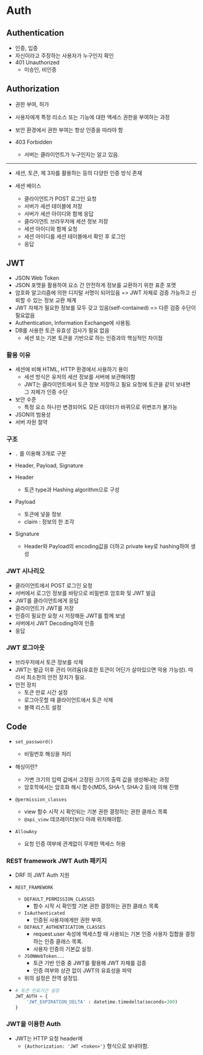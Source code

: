 # Auth

## Authentication

- 인증, 입증
- 자신이라고 주장하는 사용자가 누구인지 확인
- 401 Unauthorized
  - 미승인, 비인증

## Authorization

- 권한 부여, 허가
- 사용자에게 특정 리소스 또는 기능에 대한 액세스 권한을 부여하는 과정
- 보안 환경에서 권한 부여는 항상 인증을 따라야 함

- 403 Forbidden
  - 서버는 클라이언트가 누구인지는 알고 있음.

<hr>

- 세션, 토큰, 제 3자를 활용하는 등의 다양한 인증 방식 존재

- 세션 베이스
  - 클라이언트가 POST 로그인 요청
  - 서버가 세션 테이블에 저장
  - 서버가 세션 아이디와 함께 응답
  - 클라이언트 브라우저에 세션 정보 저장
  - 세션 아이디와 함께 요청
  - 세션 아이디를 세션 테이블에서 확인 후 로그인
  - 응답

## JWT

- JSON Web Token
- JSON 포맷을 활용하여 요소 간 안전하게 정보를 교환하기 위한 표준 포맷
- 암호화 알고리즘에 의한 디지털 서명이 되어있음 => JWT 자체로 검증 가능하고 신뢰할 수 있는 정보 교환 체계
- JWT 자체가 필요한 정보를 모두 갖고 있음(self-contained) => 다른 검증 수단이 필요없음
- Authentication, Information Exchange에 사용됨.
- DB를 사용한 토큰 유효성 검사가 필요 없음
  - 세션 또는 기본 토큰을 기반으로 하는 인증과의 핵심적인 차이점

### 활용 이유

- 세션에 비해 HTML, HTTP 환경에서 사용하기 용이
  - 세션 방식은 유저의 세션 정보를 서버에 보관해야함
  - JWT는 클라이언트에서 토큰 정보 저장하고 필요 요청에 토큰을 같이 보내면 그 자체가 인증 수단
- 보안 수준
  - 특정 요소 하나만 변경되어도 모든 데이터가 바뀌므로 위변조가 불가능
- JSON의 범용성
- 서버 자원 절약

### 구조

- `.` 를 이용해 3개로 구분
- Header, Payload, Signature

- Header
  - 토큰 type과 Hashing algorithm으로 구성
- Payload
  - 토큰에 넣을 정보
  - claim : 정보의 한 조각
- Signature
  - Header와 Payload의 encoding값을 더하고 private key로 hashing하여 생성

### JWT 시나리오

- 클라이언트에서 POST 로그인 요청
- 서버에서 로그인 정보를 바탕으로 비밀번호 암호화 및 JWT 발급
- JWT를 클라이언트에게 응답
- 클라이언트가 JWT를 저장
- 인증이 필요한 요청 시 저장해둔 JWT를 함께 보냄
- 서버에서 JWT Decoding하여 인증
- 응답

### JWT 로그아웃

- 브라우저에서 토큰 정보를 삭제
- JWT는 발급 이후 관리 어려움(유효한 토큰이 어딘가 살아있으면 악용 가능성). 따라서 최소한의 안전 장치가 필요.
- 안전 장치
  - 토큰 만료 시간 설정
  - 로그아웃할 때 클라이언트에서 토큰 삭제
  - 블랙 리스트 설정



## Code

- `set_password()`
  - 비밀번호 해싱을 처리
- 해싱이란?
  - 가변 크기의 입력 값에서 고정된 크기의 출력 값을 생성해내는 과정
  - 암호학에서는 암호화 해시 함수(MD5, SHA-1, SHA-2 등)에 의해 진행

- `@permission_classes`
  - view 함수 시작 시 확인되는 기본 권한 결정하는 권한 클래스 목록
  - `@api_view` 데코레이터보다 아래 위치해야함.
- `AllowAny`
  - 요청 인증 여부에 관계없이 무제한 엑세스 허용

### REST framework JWT Auth 패키지

- DRF 의 JWT Auth 지원

- `REST_FRAMEWORK`

  - `DEFAULT_PERMISSION_CLASSES`
    - 함수 시작 시 확인할 기본 권한 결정하는 권한 클래스 목록
  - `IsAuthenticated`
    - 인증된 사용자에게만 권한 부여.
  - `DEFAULT_AUTHENTICATION_CLASSES`
    - request.user 속성에 엑세스할 때 사용되는 기본 인증 사용자 집합을 결정하는 인증 클래스 목록.
    - 사용자 인증의 기본값 설정.
  - `JSONWebToken...`
    - 토큰 기반 인중 중 JWT를 활용해 JWT 자체를 검증
    - 인증 여부와 상관 없이 JWT의 유효성을 파악
  - 위의 설정은 전역 설정임.

- ```python
  # 토큰 만료기간 설정
  JWT_AUTH = {
      'JWT_EXPIRATION_DELTA' : datetime.timedelta(seconds=300)
  }
  ```

  



### JWT을 이용한 Auth

- JWT는 HTTP 요청 header에 
  - `{Authorization: 'JWT <token>'}` 형식으로 보내야함.